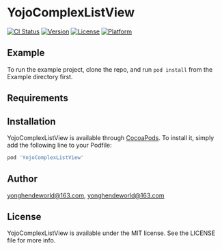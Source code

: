 # YojoComplexListView

[![CI Status](https://img.shields.io/travis/yonghendeworld@163.com/YojoComplexListView.svg?style=flat)](https://travis-ci.org/yonghendeworld@163.com/YojoComplexListView)
[![Version](https://img.shields.io/cocoapods/v/YojoComplexListView.svg?style=flat)](https://cocoapods.org/pods/YojoComplexListView)
[![License](https://img.shields.io/cocoapods/l/YojoComplexListView.svg?style=flat)](https://cocoapods.org/pods/YojoComplexListView)
[![Platform](https://img.shields.io/cocoapods/p/YojoComplexListView.svg?style=flat)](https://cocoapods.org/pods/YojoComplexListView)

## Example

To run the example project, clone the repo, and run `pod install` from the Example directory first.

## Requirements

## Installation

YojoComplexListView is available through [CocoaPods](https://cocoapods.org). To install
it, simply add the following line to your Podfile:

```ruby
pod 'YojoComplexListView'
```

## Author

yonghendeworld@163.com, yonghendeworld@163.com

## License

YojoComplexListView is available under the MIT license. See the LICENSE file for more info.
